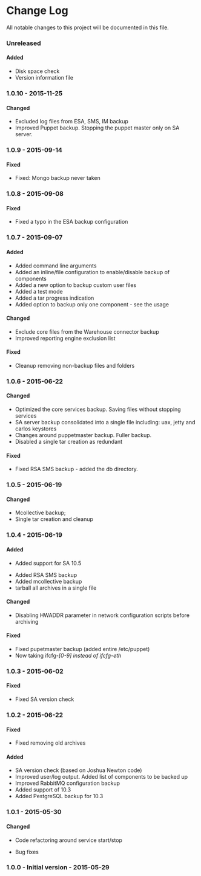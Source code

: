# Change Log
All notable changes to this project will be documented in this file.

### Unreleased
#### Added
- Disk space check
- Version information file 

### 1.0.10 - 2015-11-25
#### Changed
* Excluded log files from ESA, SMS, IM backup 
* Improved Puppet backup. Stopping the puppet master only on SA server.  

### 1.0.9 -  2015-09-14
#### Fixed 
* Fixed: Mongo backup never taken
  
### 1.0.8 - 2015-09-08
#### Fixed
* Fixed a typo in the ESA backup configuration

### 1.0.7 - 2015-09-07
#### Added
+ Added command line arguments
+ Added an inline/file configuration to enable/disable backup of components
+ Added a new option to backup custom user files
+ Added a test mode
+ Added a tar progress indication
+ Added option to backup only one component - see the usage
#### Changed
* Exclude core files from the Warehouse connector backup
* Improved reporting engine exclusion list
#### Fixed
* Cleanup removing non-backup files and folders
        
### 1.0.6 - 2015-06-22
#### Changed  
* Optimized the core services backup. Saving files without stopping services 
* SA server backup consolidated into a single file including: uax, jetty and carlos keystores
* Changes around puppetmaster backup. Fuller backup.
* Disabled a single tar creation as redundant
#### Fixed
* Fixed RSA SMS backup - added the db directory. 

### 1.0.5 - 2015-06-19
#### Changed
* Mcollective backup;
* Single tar creation and cleanup

### 1.0.4 - 2015-06-19
#### Added
* Added support for SA 10.5
+ Added RSA SMS backup
+ Added mcollective backup
+ tarball all archives in a single file
#### Changed
+ Disabling HWADDR parameter in network configuration scripts before archiving
#### Fixed
* Fixed pupetmaster backup (added entire /etc/puppet)
* Now taking ifcfg-*[0-9] instead of ifcfg-eth*

### 1.0.3 - 2015-06-02
#### Fixed
* Fixed SA version check

### 1.0.2 - 2015-06-22
#### Fixed
* Fixed removing old archives
#### Added
+ SA version check (based on Joshua Newton code)
+ Improved user/log output. Added list of components to be backed up
+ Improved RabbitMQ configuration backup
+ Added support of 10.3
+ Added PestgreSQL backup for 10.3

### 1.0.1 - 2015-05-30
#### Changed
+ Code refactoring around service start/stop
* Bug fixes

### 1.0.0	- Initial version - 2015-05-29
